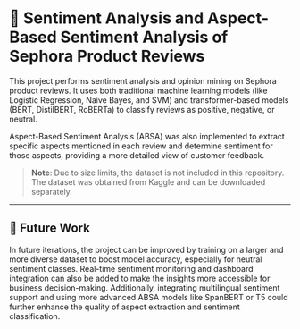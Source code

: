 # 🧠 Sentiment Analysis and Aspect-Based Sentiment Analysis of Sephora Product Reviews

This project performs sentiment analysis and opinion mining on Sephora product reviews. It uses both traditional machine learning models (like Logistic Regression, Naive Bayes, and SVM) and transformer-based models (BERT, DistilBERT, RoBERTa) to classify reviews as positive, negative, or neutral.

Aspect-Based Sentiment Analysis (ABSA) was also implemented to extract specific aspects mentioned in each review and determine sentiment for those aspects, providing a more detailed view of customer feedback.

> **Note**: Due to size limits, the dataset is not included in this repository. The dataset was obtained from Kaggle and can be downloaded separately.

---

## 🔮 Future Work

In future iterations, the project can be improved by training on a larger and more diverse dataset to boost model accuracy, especially for neutral sentiment classes. Real-time sentiment monitoring and dashboard integration can also be added to make the insights more accessible for business decision-making. Additionally, integrating multilingual sentiment support and using more advanced ABSA models like SpanBERT or T5 could further enhance the quality of aspect extraction and sentiment classification.
